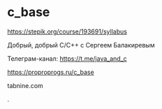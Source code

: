 # c_base

https://stepik.org/course/193691/syllabus

Добрый, добрый C/C++ с Сергеем Балакиревым

Телеграм-канал: https://t.me/java_and_c

https://proproprogs.ru/c_base

tabnine.com

.
